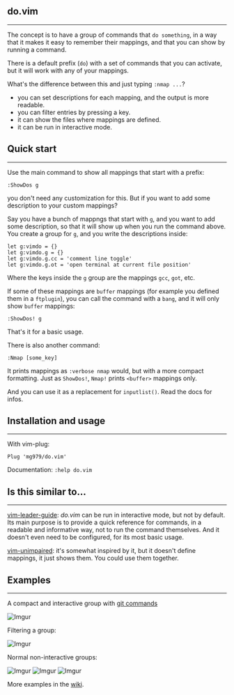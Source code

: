 ## do.vim
------------------------------------------------------------------------------

The concept is to have a group of commands that `do something`, in a way that
it makes it easy to remember their mappings, and that you can show by running
a command.

There is a default prefix (`do`) with a set of commands that you can activate,
but it will work with any of your mappings.

What's the difference between this and just typing `:nmap ...`?

- you can set descriptions for each mapping, and the output is more readable.
- you can filter entries by pressing a key.
- it can show the files where mappings are defined.
- it can be run in interactive mode.



## Quick start
------------------------------------------------------------------------------

Use the main command to show all mappings that start with a prefix:

    :ShowDos g

you don't need any customization for this. But if you want to add some
description to your custom mappings?

Say you have a bunch of mappngs that start with `g`, and you want to add some
description, so that it will show up when you run the command above.
You create a group for `g`, and you write the descriptions inside:

    let g:vimdo = {}
    let g:vimdo.g = {}
    let g:vimdo.g.cc = 'comment line toggle'
    let g:vimdo.g.ot = 'open terminal at current file position'

Where the keys inside the `g` group are the mappings `gcc`, `got`, etc.

If some of these mappings are `buffer` mappings (for example you defined them
in a `ftplugin`), you can call the command with a `bang`, and it will only
show `buffer` mappings:

    :ShowDos! g

That's it for a basic usage.

There is also another command:

    :Nmap [some_key]

It prints mappings as `:verbose nmap` would, but with a more compact formatting.
Just as `ShowDos!`, `Nmap!` prints `<buffer>` mappings only.

And you can use it as a replacement for `inputlist()`. Read the docs for infos.



## Installation and usage
------------------------------------------------------------------------------

With vim-plug:

    Plug 'mg979/do.vim'

Documentation: `:help do.vim`




## Is this similar to...
------------------------------------------------------------------------------

[vim-leader-guide](https://github.com/hecal3/vim-leader-guide): *do.vim* can be
run in interactive mode, but not by default. Its main purpose is to provide a
quick reference for commands, in a readable and informative way, not to run the
command themselves. And it doesn't even need to be configured, for its most
basic usage.

[vim-unimpaired](https://github.com/tpope/vim-unimpaired): it's somewhat
inspired by it, but it doesn't define mappings, it just shows them. You could
use them together.



## Examples
------------------------------------------------------------------------------

A compact and interactive group with [git commands](https://github.com/mg979/do.vim/blob/b5c51e9046d3a122cfb90b0610febdc672ab6b21/doc/do-vim.txt#L264)

![Imgur](https://i.imgur.com/GeBhWNA.png)

Filtering a group:

![Imgur](https://i.imgur.com/D5H2aEg.gif)

Normal non-interactive groups:

![Imgur](https://i.imgur.com/niOSxSr.png)
![Imgur](https://i.imgur.com/QZvCr1p.png)
![Imgur](https://i.imgur.com/7UkOYZI.png)

More examples in the [wiki](https://github.com/mg979/do.vim/wiki).

